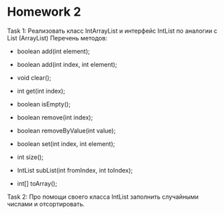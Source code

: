 # Homework 2

Task 1: Реализовать класс IntArrayList и интерфейс IntList по аналогии с List<Integer> (ArrayList)
Перечень методов:

 - boolean add(int element);

 - boolean add(int index, int element);

 - void clear();

 - int get(int index);

 - boolean isEmpty();

 - boolean remove(int index);

 - boolean removeByValue(int value);

 - boolean set(int index, int element);

 - int size();

 - IntList subList(int fromIndex, int toIndex);

 - int[] toArray();
  
Task 2: Про помощи своего класса IntList заполнить случайными числами и отсортировать.
